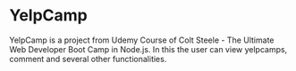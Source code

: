# YelpCamp

YelpCamp is a project from Udemy Course of Colt Steele - The Ultimate Web Developer Boot Camp in Node.js.
In this the user can view yelpcamps, comment and several other functionalities.
